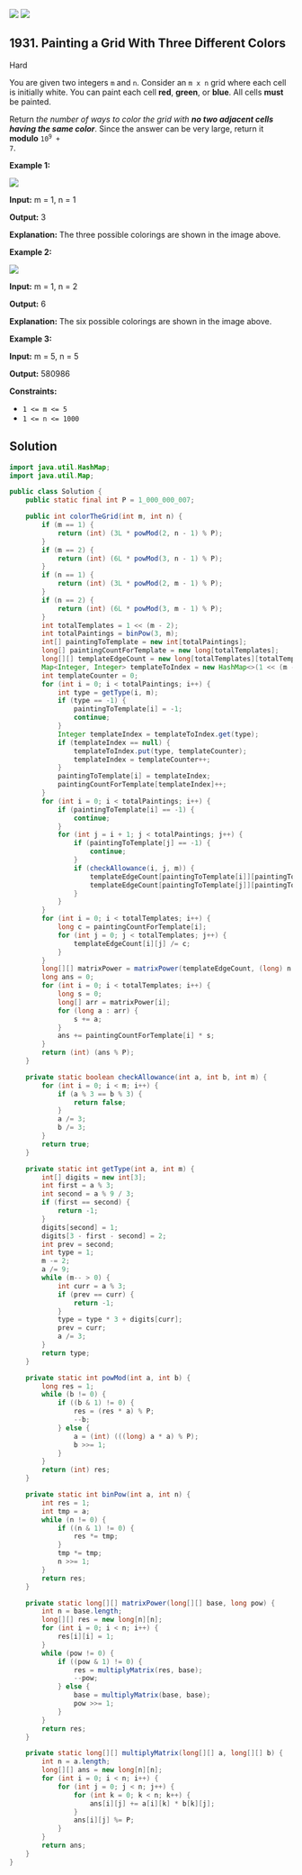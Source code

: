 [![](https://img.shields.io/github/stars/javadev/LeetCode-in-Java?label=Stars&style=flat-square)](https://github.com/javadev/LeetCode-in-Java)
[![](https://img.shields.io/github/forks/javadev/LeetCode-in-Java?label=Fork%20me%20on%20GitHub%20&style=flat-square)](https://github.com/javadev/LeetCode-in-Java/fork)

## 1931\. Painting a Grid With Three Different Colors

Hard

You are given two integers `m` and `n`. Consider an `m x n` grid where each cell is initially white. You can paint each cell **red**, **green**, or **blue**. All cells **must** be painted.

Return _the number of ways to color the grid with **no two adjacent cells having the same color**_. Since the answer can be very large, return it **modulo** <code>10<sup>9</sup> + 7</code>.

**Example 1:**

![](https://assets.leetcode.com/uploads/2021/06/22/colorthegrid.png)

**Input:** m = 1, n = 1

**Output:** 3

**Explanation:** The three possible colorings are shown in the image above.

**Example 2:**

![](https://assets.leetcode.com/uploads/2021/06/22/copy-of-colorthegrid.png)

**Input:** m = 1, n = 2

**Output:** 6

**Explanation:** The six possible colorings are shown in the image above.

**Example 3:**

**Input:** m = 5, n = 5

**Output:** 580986

**Constraints:**

*   `1 <= m <= 5`
*   `1 <= n <= 1000`

## Solution

```java
import java.util.HashMap;
import java.util.Map;

public class Solution {
    public static final int P = 1_000_000_007;

    public int colorTheGrid(int m, int n) {
        if (m == 1) {
            return (int) (3L * powMod(2, n - 1) % P);
        }
        if (m == 2) {
            return (int) (6L * powMod(3, n - 1) % P);
        }
        if (n == 1) {
            return (int) (3L * powMod(2, m - 1) % P);
        }
        if (n == 2) {
            return (int) (6L * powMod(3, m - 1) % P);
        }
        int totalTemplates = 1 << (m - 2);
        int totalPaintings = binPow(3, m);
        int[] paintingToTemplate = new int[totalPaintings];
        long[] paintingCountForTemplate = new long[totalTemplates];
        long[][] templateEdgeCount = new long[totalTemplates][totalTemplates];
        Map<Integer, Integer> templateToIndex = new HashMap<>(1 << (m - 2));
        int templateCounter = 0;
        for (int i = 0; i < totalPaintings; i++) {
            int type = getType(i, m);
            if (type == -1) {
                paintingToTemplate[i] = -1;
                continue;
            }
            Integer templateIndex = templateToIndex.get(type);
            if (templateIndex == null) {
                templateToIndex.put(type, templateCounter);
                templateIndex = templateCounter++;
            }
            paintingToTemplate[i] = templateIndex;
            paintingCountForTemplate[templateIndex]++;
        }
        for (int i = 0; i < totalPaintings; i++) {
            if (paintingToTemplate[i] == -1) {
                continue;
            }
            for (int j = i + 1; j < totalPaintings; j++) {
                if (paintingToTemplate[j] == -1) {
                    continue;
                }
                if (checkAllowance(i, j, m)) {
                    templateEdgeCount[paintingToTemplate[i]][paintingToTemplate[j]]++;
                    templateEdgeCount[paintingToTemplate[j]][paintingToTemplate[i]]++;
                }
            }
        }
        for (int i = 0; i < totalTemplates; i++) {
            long c = paintingCountForTemplate[i];
            for (int j = 0; j < totalTemplates; j++) {
                templateEdgeCount[i][j] /= c;
            }
        }
        long[][] matrixPower = matrixPower(templateEdgeCount, (long) n - 1);
        long ans = 0;
        for (int i = 0; i < totalTemplates; i++) {
            long s = 0;
            long[] arr = matrixPower[i];
            for (long a : arr) {
                s += a;
            }
            ans += paintingCountForTemplate[i] * s;
        }
        return (int) (ans % P);
    }

    private static boolean checkAllowance(int a, int b, int m) {
        for (int i = 0; i < m; i++) {
            if (a % 3 == b % 3) {
                return false;
            }
            a /= 3;
            b /= 3;
        }
        return true;
    }

    private static int getType(int a, int m) {
        int[] digits = new int[3];
        int first = a % 3;
        int second = a % 9 / 3;
        if (first == second) {
            return -1;
        }
        digits[second] = 1;
        digits[3 - first - second] = 2;
        int prev = second;
        int type = 1;
        m -= 2;
        a /= 9;
        while (m-- > 0) {
            int curr = a % 3;
            if (prev == curr) {
                return -1;
            }
            type = type * 3 + digits[curr];
            prev = curr;
            a /= 3;
        }
        return type;
    }

    private static int powMod(int a, int b) {
        long res = 1;
        while (b != 0) {
            if ((b & 1) != 0) {
                res = (res * a) % P;
                --b;
            } else {
                a = (int) (((long) a * a) % P);
                b >>= 1;
            }
        }
        return (int) res;
    }

    private static int binPow(int a, int n) {
        int res = 1;
        int tmp = a;
        while (n != 0) {
            if ((n & 1) != 0) {
                res *= tmp;
            }
            tmp *= tmp;
            n >>= 1;
        }
        return res;
    }

    private static long[][] matrixPower(long[][] base, long pow) {
        int n = base.length;
        long[][] res = new long[n][n];
        for (int i = 0; i < n; i++) {
            res[i][i] = 1;
        }
        while (pow != 0) {
            if ((pow & 1) != 0) {
                res = multiplyMatrix(res, base);
                --pow;
            } else {
                base = multiplyMatrix(base, base);
                pow >>= 1;
            }
        }
        return res;
    }

    private static long[][] multiplyMatrix(long[][] a, long[][] b) {
        int n = a.length;
        long[][] ans = new long[n][n];
        for (int i = 0; i < n; i++) {
            for (int j = 0; j < n; j++) {
                for (int k = 0; k < n; k++) {
                    ans[i][j] += a[i][k] * b[k][j];
                }
                ans[i][j] %= P;
            }
        }
        return ans;
    }
}
```